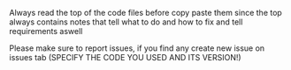 Always read the top of the code files before copy paste them since the top always contains notes that tell what to do and how to fix and tell requirements aswell

Please make sure to report issues, if you find any create new issue on issues tab (SPECIFY THE CODE YOU USED AND ITS VERSION!)

